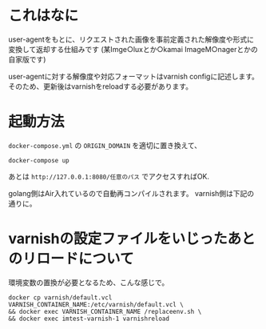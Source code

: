 # これはなに

user-agentをもとに、リクエストされた画像を事前定義された解像度や形式に変換して返却する仕組みです
(某Imge○luxとか○kamai ImageM○nagerとかの自家版です)

user-agentに対する解像度や対応フォーマットはvarnish configに記述します。
そのため、更新後はvarnishをreloadする必要があります。

# 起動方法

`docker-compose.yml` の `ORIGIN_DOMAIN` を適切に置き換えて、

`docker-compose up`

あとは `http://127.0.0.1:8080/任意のパス` でアクセスすればOK.

golang側はAir入れているので自動再コンパイルされます。
varnish側は下記の通りに。

# varnishの設定ファイルをいじったあとのリロードについて

環境変数の置換が必要となるため、こんな感じで。

```
docker cp varnish/default.vcl VARNISH_CONTAINER_NAME:/etc/varnish/default.vcl \
&& docker exec VARNISH_CONTAINER_NAME /replaceenv.sh \
&& docker exec imtest-varnish-1 varnishreload
```
